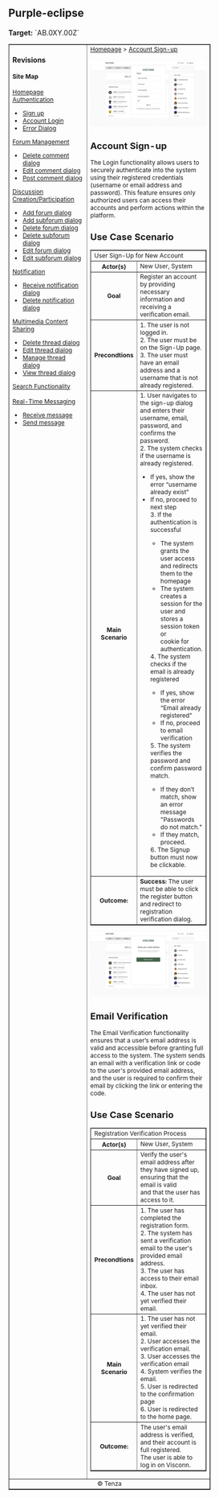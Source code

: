 <h2>Purple-eclipse</h2>
<p><strong>Target:</strong> `AB.0XY.00Z`</p>

<table border="1" cellpadding="0" cellspacing="0" style="width: 80%; font-size: 12px;">
    <tr style="width: 70%;">
        <td valign="top">
            <h3>Revisions</h3>
            <h4 style="list-style-type: none; padding-left: 0;">Site Map</h4>
            <a href="">Homepage</a>
            <br>
            <a href="">Authentication</a>
            <ul>
                <li><a href="account-signup.md">Sign up</a></li>
                <li><a href="account-login.md">Account Login</a></li>
                <li><a href="error-dialog.md">Error Dialog</a></li>
            </ul>
            <a href="">Forum Management</a>
            <ul>
                <li><a href="docs/manage-comment/delete-comment.md">Delete comment dialog</a></li>
                <li><a href="docs/manage-comment/edit-comment.md">Edit comment dialog</a></li>
                <li><a href="docs/manage-comment/post-comment.md">Post comment dialog</a></li>
            </ul>
            <a href="">Discussion Creation/Participation</a>
            <ul>
                <li><a href="docs/manage-forum/add-forum.md">Add forum dialog</a></li>
                <li><a href="docs/manage-forum/add-subforum.md">Add subforum dialog</a></li>
                <li><a href="docs/manage-forum/delete-forum.md">Delete forum dialog</a></li>
                <li><a href="docs/manage-forum/delete-subforum.md">Delete subforum dialog</a></li>
                <li><a href="docs/manage-forum/edit-forum.md">Edit forum dialog</a></li>
                <li><a href="docs/manage-forum/edit-subforum.md">Edit subforum dialog</a></li>
            </ul>
            <a href="">Notification</a>
            <ul>
                <li><a href="docs/manage-notification/receive-notification.md">Receive notification dialog</a></li>
                <li><a href="docs/manage-notification/delete-notification.md">Delete notification dialog</a></li>
            </ul>
            <a href="">Multimedia Content Sharing</a>
            <ul>
                <li><a href="docs/manage-thread/delete-thread.md">Delete thread dialog</a></li>
                <li><a href="docs/manage-thread/edit-thread.md">Edit thread dialog</a></li>
                <li><a href="docs/manage-thread/manage-thread.md">Manage thread dialog</a></li>
                <li><a href="docs/manage-thread/view-thread.md">View thread dialog</a></li>
            </ul>
            <a href="">Search Functionality</a>
            <br><br>
            <a href="">Real-Time Messaging</a>
            <ul>
                <li><a href="docs/manage-mssage/receive-message.md">Receive message</a></li>
                <li><a href="docs/manage-message/send-message.md">Send message</a></li>
            </ul>
        </td>
        <td valign="top" style="width: 30%;">
            <a href="https://github.com/Davidty143/purple-eclipse/blob/main/docs/homepage/homepage.md">Homepage</a> &gt;
            <a href="https://github.com/Davidty143/purple-eclipse/blob/main/docs/authenticate-user">Account Sign-up</a>
            <br><br>
            <img src="/assets/account_signup.png" alt="User Signup">
            <h2>Account Sign-up</h2>
            <p>The Login functionality allows users to securely authenticate into the system using their registered 
                credentials (username or email address and password). This feature ensures only authorized users can
                access their accounts and perform actions within the platform.</p>
            <h2>Use Case Scenario</h2>
            <table border="1">
                <tr>
                    <td colspan="2" align="left">
                        User Sign-Up for New Account
                    </td>
                </tr>
                <tr>
                    <th>Actor(s)</th>
                    <td>New User, System</td>
                </tr>
                 <tr>
                      <th>Goal</th>
                      <td>Register an account by providing necessary information and receiving a verification email.</td>
                  </tr>    
                <tr>
                    <th>Precondtions</th>
                    <td>
                            1. The user is not logged in.
                            <br>
                            2. The user must be on the Sign-Up page.
                            <br>
                            3. The user must have an email address and a username that is not already registered.
                    </td>
                </tr>    
                <tr>
                    <th>Main Scenario</th>
                    <td>
                        1. User navigates to the sign-up dialog and enters their <br>username, email, password, and confirms the password.
                        <br>
                        2. The system checks if the username is already registered.
                        <ul>
                            <li>If yes, show the error “username already exist”</li>
                            <li>If no, proceed to next step</li>
                        3.	If the authentication is successful
                            <ul>
                                <li>The system grants the user access and redirects them to the homepage</li>
                                <li>The system creates a session for the user and stores a session token or <br> cookie for authentication.</li>
                            </ul>
                        4. The system checks if the email is already registered
                            <ul>
                                <li>If yes, show the error “Email already registered”</li>
                                <li>If no, proceed to email verification</li>
                            </ul>
                        5. The system verifies the password and confirm password match.
                            <ul>
                                <li>If they don’t match, show an error message "Passwords do not match."</li>
                                <li>If they match, proceed.</li>
                            </ul>
                        6. The Signup button must now be clickable.
                    </td>
                </tr>
                <tr>
                    <th>Outcome: </th>
                    <td><strong>Success:</strong> The user must be able to click the register  button and redirect to registration <br>verification dialog. </td>
                </tr>
            </table>
            <img src="/assets/email_verification.png" alt="Authenticate User">
            <h2>Email Verification</h2>
            <p>The Email Verification functionality ensures that a user’s email address is valid and accessible before granting full access to the system. 
                The system sends an email with a verification link or code to the user's provided email address, and the user is required to confirm their email 
                by clicking the link or entering the code.</p>
            <h2>Use Case Scenario</h2>
            <table border="1">
                <tr>
                    <td colspan="2" align="left">
                      Registration Verification Process
                    </td>
                </tr>
                <tr>
                    <th>Actor(s)</th>
                    <td>New User, System</td>
                </tr>
                 <tr>
                      <th>Goal</th>
                      <td>Verify the user's email address after they have signed up, ensuring that the email is valid<br> and that the user has access to it.</td>
                  </tr>    
                <tr>
                    <th>Precondtions</th>
                    <td>
                            1. The user has completed the registration form.
                            <br>
                            2. The system has sent a verification email to the user's provided email address.
                            <br>
                            3. The user has access to their email inbox.
                            <br>
                            4. The user has not yet verified their email.
                    </td>
                </tr>    
                <tr>
                    <th>Main Scenario</th>
                <td>
                    1. The user has not yet verified their email.
                    <br>
                    2. User accesses the verification email.
                    <br>
                    3. User accesses the verification email
                       <br>
                    4. System verifies the email.
                    <br>
                    5. User is redirected to the confirmation page
                    <br>
                    6. User is redirected to the home page.
                </td>
            </tr>
                <tr>
                    <th>Outcome: </th>
                    <td>The user's email address is verified, and their account is full registered. <br>The user is able to log in on Visconn.</td>
                </tr>
            </table>
        </td>
    </tr>
    <tr>
        <td colspan="2" align="center">
            © Tenza
        </td>
    </tr>
</table>
